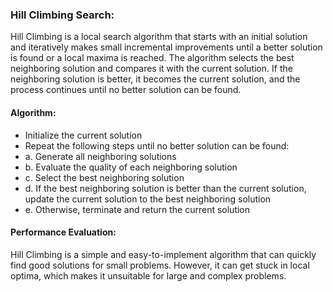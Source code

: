 ### Hill Climbing Search:
Hill Climbing is a local search algorithm that starts with an initial solution and iteratively makes small incremental improvements until a better solution is found or a local maxima is reached. The algorithm selects the best neighboring solution and compares it with the current solution. If the neighboring solution is better, it becomes the current solution, and the process continues until no better solution can be found.


#### Algorithm:

  - Initialize the current solution
  - Repeat the following steps until no better solution can be found:
   - a. Generate all neighboring solutions
   - b. Evaluate the quality of each neighboring solution
   - c. Select the best neighboring solution
   - d. If the best neighboring solution is better than the current solution, update the current solution to the best neighboring solution
   - e. Otherwise, terminate and return the current solution


#### Performance Evaluation:
Hill Climbing is a simple and easy-to-implement algorithm that can quickly find good solutions for small problems. However, it can get stuck in local optima, which makes it unsuitable for large and complex problems.

